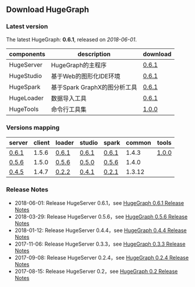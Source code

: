 ## Download HugeGraph

### Latest version

The latest HugeGraph: **0.6.1**, released on _2018-06-01_.

components | description               | download
---------- | ------------------------  | ------------------------------------------------------------------------------------------------------------------------------------------------
HugeServer | HugeGraph的主程序          | [0.6.1](https://hugegraph.github.io/hugegraph-doc/downloads/hugegraph-release-0.6.1-SNAPSHOT.tar.gz)
HugeStudio | 基于Web的图形化IDE环境       | [0.6.1](https://hugegraph.github.io/hugegraph-doc/downloads/hugestudio/hugestudio-release-0.6.1-SNAPSHOT.tar.gz)
HugeSpark  | 基于Spark GraphX的图分析工具 | [0.6.1](https://hugegraph.github.io/hugegraph-doc/downloads/hugespark/hugespark-0.6.1.tar.gz)
HugeLoader | 数据导入工具                | [0.6.1](https://hugegraph.github.io/hugegraph-doc/downloads/hugeloader/hugegraph-loader-0.6.1-bin.tar.gz)
HugeTools  | 命令行工具集                | [1.0.0](https://hugegraph.github.io/hugegraph-doc/downloads/hugetools/hugegraph-tools-1.0.0-SNAPSHOT.tar.gz)

### Versions mapping

server | client | loader | studio | spark | common | tools
------ | ------ | ------ | ------ | ----- | ------ | -----
[0.6.1](https://hugegraph.github.io/hugegraph-doc/downloads/hugegraph-release-0.6.1-SNAPSHOT.tar.gz) | 1.5.6  | [0.6.1](https://hugegraph.github.io/hugegraph-doc/downloads/hugeloader/hugegraph-loader-0.6.1-bin.tar.gz)  | [0.6.1](https://hugegraph.github.io/hugegraph-doc/downloads/hugestudio/hugestudio-release-0.6.1-SNAPSHOT.tar.gz)  | [0.6.1](https://hugegraph.github.io/hugegraph-doc/downloads/hugespark/hugespark-0.6.1.tar.gz) | 1.4.3 | [1.0.0](https://hugegraph.github.io/hugegraph-doc/downloads/hugetools/hugegraph-tools-1.0.0-SNAPSHOT.tar.gz)
[0.5.6](https://hugegraph.github.io/hugegraph-doc/downloads/hugegraph-release-0.5.6-SNAPSHOT.tar.gz) | 1.5.0  | [0.5.6](https://hugegraph.github.io/hugegraph-doc/downloads/hugeloader/hugegraph-loader-0.5.6-bin.tar.gz)  | [0.5.0](https://hugegraph.github.io/hugegraph-doc/downloads/hugestudio/hugestudio-release-0.5.0-SNAPSHOT.tar.gz)  | [0.5.6](https://hugegraph.github.io/hugegraph-doc/downloads/hugespark/hugespark-0.5.6.tar.gz) | 1.4.0 | 
[0.4.5](https://hugegraph.github.io/hugegraph-doc/downloads/hugegraph-release-0.4.5-SNAPSHOT.tar.gz) | 1.4.7  | [0.2.2](https://hugegraph.github.io/hugegraph-doc/downloads/hugeloader/hugegraph-loader-0.2.2-bin.tar.gz)  | [0.4.1](https://hugegraph.github.io/hugegraph-doc/downloads/hugestudio/hugestudio-release-0.4.1-SNAPSHOT.tar.gz)  | [0.2.1](https://hugegraph.github.io/hugegraph-doc/downloads/hugespark/hugespark-0.2.1.tar.gz) | 1.3.12 | 

### Release Notes

- 2018-06-01: Release HugeServer 0.6.1，see [HugeGraph 0.6.1 Release Notes](changelog/hugegraph-0.6.1-release-notes.md)
- 2018-03-29: Release HugeServer 0.5.6，see [HugeGraph 0.5.6 Release Notes](changelog/hugegraph-0.5.6-release-notes.md)
- 2018-01-12: Release HugeServer 0.4.4，see [HugeGraph 0.4.4 Release Notes](changelog/hugegraph-0.4.4-release-notes.md)
- 2017-11-06: Release HugeServer 0.3.3，see [HugeGraph 0.3.3 Release Notes](changelog/hugegraph-0.3.3-release-notes.md)
- 2017-09-08: Release HugeServer 0.2.4，see [HugeGraph 0.2.4 Release Notes](changelog/hugegraph-0.2.4-release-notes.md)
- 2017-08-15: Release HugeServer 0.2，see [HugeGraph 0.2 Release Notes](changelog/hugegraph-0.2-release-notes.md)